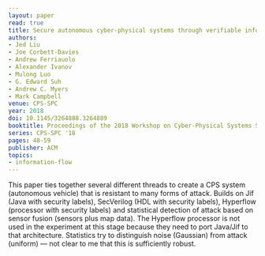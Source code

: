```yaml
---
layout: paper
read: true
title: Secure autonomous cyber-physical systems through verifiable information flow control
authors:
- Jed Liu
- Joe Corbett-Davies
- Andrew Ferriauolo
- Alexander Ivanov
- Mulong Luo
- G. Edward Suh
- Andrew C. Myers
- Mark Campbell
venue: CPS-SPC
year: 2018
doi: 10.1145/3264888.3264889
booktitle: Proceedings of the 2018 Workshop on Cyber-Physical Systems Security and Privacy,
series: CPS-SPC '18
pages: 48-59
publisher: ACM
topics:
- information-flow
---
```


This paper ties together several different threads to create a CPS system (autonomous vehicle) that is resistant to many forms of attack.
Builds on Jif (Java with security labels), SecVerilog (HDL with security labels), Hyperflow (processor with security labels) and statistical detection of attack based on sensor fusion (sensors plus map data).
The Hyperflow processor is not used in the experiment at this stage because they need to port Java/Jif to that architecture.
Statistics try to distinguish noise (Gaussian) from attack (uniform) — not clear to me that this is sufficiently robust.

